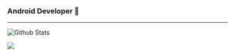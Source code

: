 
### Android Developer 👋
___
![Github Stats](https://github-readme-stats.vercel.app/api?username=aoqnwnd&show_icons=true&theme=dracula)<br>

<a href="https://opgc.me/#/users/aoqnwnd" target="_blank"><img src="https://api.opgc.me/githubs/users/aoqnwnd/tag/?theme=basic" /></a>
